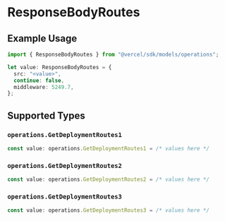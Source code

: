 # ResponseBodyRoutes

## Example Usage

```typescript
import { ResponseBodyRoutes } from "@vercel/sdk/models/operations";

let value: ResponseBodyRoutes = {
  src: "<value>",
  continue: false,
  middleware: 5249.7,
};
```

## Supported Types

### `operations.GetDeploymentRoutes1`

```typescript
const value: operations.GetDeploymentRoutes1 = /* values here */
```

### `operations.GetDeploymentRoutes2`

```typescript
const value: operations.GetDeploymentRoutes2 = /* values here */
```

### `operations.GetDeploymentRoutes3`

```typescript
const value: operations.GetDeploymentRoutes3 = /* values here */
```

